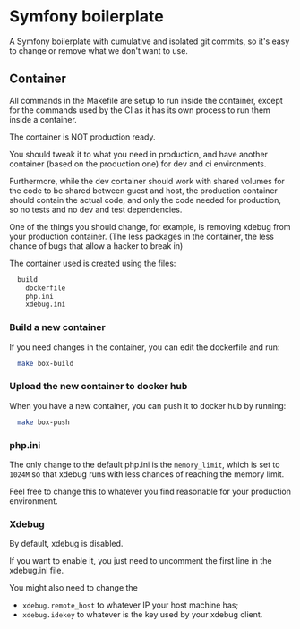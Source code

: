 # Symfony boilerplate

A Symfony boilerplate with cumulative and isolated git commits, so it's easy to change or remove what we don't want to use.

## Container

All commands in the Makefile are setup to run inside the container, except for the commands used by the CI as it has 
its own process to run them inside a container.

The container is NOT production ready. 

You should tweak it to what you need in production, and have another container (based on the production one) 
for dev and ci environments. 

Furthermore, while the dev container should work with shared volumes for the code to be shared between guest and host, 
the production container should contain the actual code, and only the code needed for production, so no tests and no 
dev and test dependencies.

One of the things you should change, for example, is removing xdebug from your production container.
(The less packages in the container, the less chance of bugs that allow a hacker to break in)

The container used is created using the files:

```bash
  build
    dockerfile
    php.ini
    xdebug.ini
```

### Build a new container

If you need changes in the container, you can edit the dockerfile and run:

```bash
  make box-build
```

### Upload the new container to docker hub

When you have a new container, you can push it to docker hub by running:

```bash
  make box-push
```

### php.ini

The only change to the default php.ini is the `memory_limit`, which is set to `1024M` 
so that xdebug runs with less chances of reaching the memory limit.

Feel free to change this to whatever you find reasonable for your production environment.

### Xdebug

By default, xdebug is disabled. 

If you want to enable it, you just need to uncomment the first line in the xdebug.ini file.

You might also need to change the
  - `xdebug.remote_host` to whatever IP your host machine has;
  - `xdebug.idekey` to whatever is the key used by your xdebug client.

